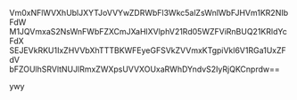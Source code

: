 Vm0xNFlWVXhUblJXYTJoVVYwZDRWbFl3Wkc5alZsWnlWbFJHVm1KR2NIbFdW
M1JQVmxaS2NsWnFWbFZXCmJXaHlXVlphV21Rd05WZFViRnBUQ21KRldYcFdX
SEJEVkRKU1IxZHVVbXhTTTBKWFEyeGFSVkZVVmxKTgpiVkl6V1RGa1UxZFdV
bFZOUlhSRVltNUJlRmxZWXpsUVVXOUxaRWhDYndvS2IyRjQKCnprdw==

ywy